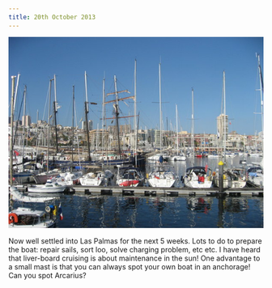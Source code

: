 ```yaml
---
title: 20th October 2013
---
```

<img class="medium-img" src="/img/las-palmas1.jpg" />

Now well settled into Las Palmas for the next 5 weeks. Lots to do to prepare
the boat: repair sails, sort loo, solve charging problem, etc etc. I have heard
that liver-board cruising is about maintenance in the sun!  One advantage to a
small mast is that you can always spot your own boat in an anchorage! Can you
spot Arcarius?
